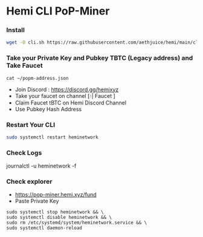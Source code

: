 # Hemi CLI PoP-Miner

### Install
```sh
wget -O cli.sh https://raw.githubusercontent.com/aethjuice/hemi/main/cli.sh && chmod +x cli.sh && ./cli.sh
```

### Take your Private Key and Pubkey TBTC (Legacy address) and Take Faucet
```
cat ~/popm-address.json
```

- Join Discord : https://discord.gg/hemixyz
- Take your faucet on channel [💧| Faucet ]
- Claim Faucet tBTC on Hemi Discord Channel 
- Use Pubkey Hash Address

### Restart Your CLI
```sh
sudo systemctl restart heminetwork
```
### Check Logs
journalctl -u heminetwork -f

### Check explorer
- https://pop-miner.hemi.xyz/fund
- Paste Private Key

```
sudo systemctl stop heminetwork && \
sudo systemctl disable heminetwork && \
sudo rm /etc/systemd/system/heminetwork.service && \
sudo systemctl daemon-reload
```
